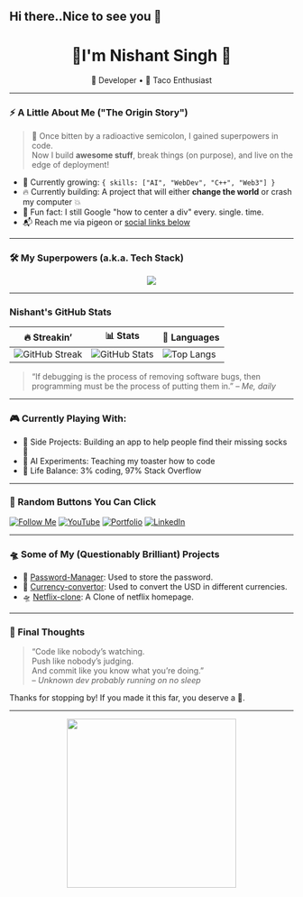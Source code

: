 ## Hi there..Nice to see you 👋

<h1 align="center"> 👋I'm Nishant Singh 🎉</h1>
<p align="center">
  🚀 Developer • 🌮 Taco Enthusiast
</p>

---

### ⚡ A Little About Me ("The Origin Story")
> 🧬 Once bitten by a radioactive semicolon, I gained superpowers in code.  
Now I build **awesome stuff**, break things (on purpose), and live on the edge of deployment! 

- 🌱 Currently growing: `{ skills: ["AI", "WebDev", "C++", "Web3"] }`
- 🔥 Currently building: A project that will either **change the world** or crash my computer 💥
- 🤔 Fun fact: I still Google "how to center a div" every. single. time.
- 📬 Reach me via pigeon or [social links below](#📫-catch-me-on-the-interwebs)

---

### 🛠️ My Superpowers (a.k.a. Tech Stack)

<div align="center">
  <img src="https://skillicons.dev/icons?i=js,react,html,css,tailwind,nodejs,python,java,mongodb,canva,git,aws&perline=8" />
</div>

---

### Nishant's GitHub Stats

| 🔥 Streakin’ | 📊 Stats | 🧠 Languages |
|--------------|-----------|-------------|
| ![GitHub Streak](https://streak-stats.demolab.com?user=Nixantsingh943&theme=tokyonight&hide_border=true) | ![GitHub Stats](https://github-readme-stats.vercel.app/api?username=Nixantsingh943&show_icons=true&theme=radical) | ![Top Langs](https://github-readme-stats.vercel.app/api/top-langs/?username=Nixantsingh943&layout=compact&theme=radical) |

> “If debugging is the process of removing software bugs, then programming must be the process of putting them in.” – *Me, daily*

---

### 🎮 Currently Playing With:
- 🧪 Side Projects: Building an app to help people find their missing socks 🧦
- 🤖 AI Experiments: Teaching my toaster how to code
- 🧘 Life Balance: 3% coding, 97% Stack Overflow

---

### 🧨 Random Buttons You Can Click

[![Follow Me](https://img.shields.io/github/followers/Nixantsingh943?label=Follow%20Me%20🤩&style=social)](https://github.com/Nixantsingh943)
[![YouTube](https://img.shields.io/badge/-Subscribe-red?style=for-the-badge&logo=youtube&logoColor=white)](https://youtube.com/yourchannel)
[![Portfolio](https://img.shields.io/badge/-My%20Website-black?style=for-the-badge&logo=firefox&logoColor=white)](https://yourwebsite.com)
[![LinkedIn](https://img.shields.io/badge/-Hire%20Me-blue?style=for-the-badge&logo=linkedin&logoColor=white)](https://linkedin.com/in/yourusername)

---

### 🛸 Some of My (Questionably Brilliant) Projects

- 🐸 [Password-Manager](https://github.com/Nixantsingh943/passPySafe): Used to store the password.
- 🧠 [Currency-convertor](https://github.com/Nixantsingh943/simple_Currency-convertor): Used to convert the USD in different currencies.
- 🛸 [Netflix-clone](https://github.com/Nixantsingh943/Netflix_clone): A Clone of netflix homepage.

---

### 🧃 Final Thoughts

> “Code like nobody’s watching.  
> Push like nobody’s judging.  
> And commit like you know what you’re doing.”  
> – *Unknown dev probably running on no sleep*

Thanks for stopping by! If you made it this far, you deserve a 🍪.

---

<p align="center">
  <img src="https://media.giphy.com/media/3ohzdIuqJoo8QdKlnW/giphy.gif" width="300" />
</p>


